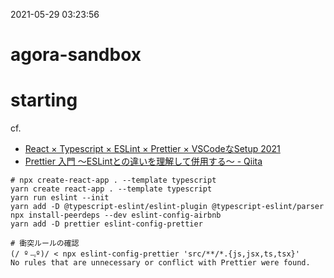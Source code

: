 2021-05-29 03:23:56

# agora-sandbox

# starting
cf.
- [React × Typescript × ESLint × Prettier × VSCodeなSetup 2021](https://zenn.dev/sh090/scraps/3a6fed549d4716)
- [Prettier 入門 ～ESLintとの違いを理解して併用する～ \- Qiita](https://qiita.com/soarflat/items/06377f3b96964964a65d)


``` shell
# npx create-react-app . --template typescript
yarn create react-app . --template typescript
yarn run eslint --init
yarn add -D @typescript-eslint/eslint-plugin @typescript-eslint/parser
npx install-peerdeps --dev eslint-config-airbnb
yarn add -D prettier eslint-config-prettier

# 衝突ルールの確認
(/ º﹃º)/ < npx eslint-config-prettier 'src/**/*.{js,jsx,ts,tsx}'
No rules that are unnecessary or conflict with Prettier were found.
```
